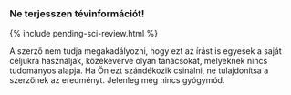 ###  Ne terjesszen tévinformációt!

{% include pending-sci-review.html %}

 A szerző nem tudja megakadályozni, hogy ezt az írást is egyesek a saját céljukra használják, közékeverve olyan tanácsokat, melyeknek nincs tudományos alapja. Ha Ön ezt szándékozik csinálni, ne tulajdonítsa a szerzőnek az eredményt. Jelenleg még nincs gyógymód.
